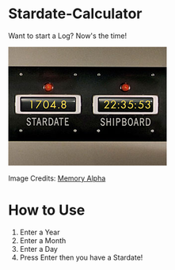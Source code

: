 # Stardate-Calculator
Want to start a Log? Now's the time!

![alt text](Image/Stardate.jpg)

Image Credits: [Memory Alpha](https://memory-alpha.fandom.com/wiki/Stardate)

# How to Use

1. Enter a Year
2. Enter a Month
3. Enter a Day
4. Press Enter then you have a Stardate!
